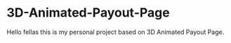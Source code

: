 # 3D-Animated-Payout-Page
Hello fellas   this is my personal project based on 3D Animated Payout Page.
